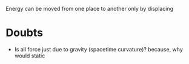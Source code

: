 Energy can be moved from one place to another only by displacing

# Doubts
- Is all force just due to gravity (spacetime curvature)? because, why would static 